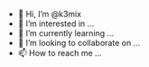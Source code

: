 - 👋 Hi, I’m @k3mix
- 👀 I’m interested in ...
- 🌱 I’m currently learning ...
- 💞️ I’m looking to collaborate on ...
- 📫 How to reach me ...

<!---
k3mix/k3mix is a ✨ special ✨ repository because its `README.md` (this file) appears on your GitHub profile.
You can click the Preview link to take a look at your changes.
--->
